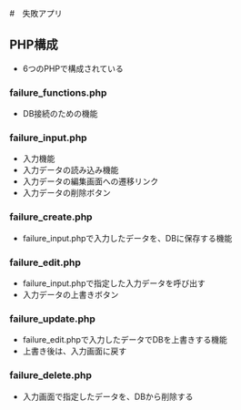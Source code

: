 #　失敗アプリ
## PHP構成
- 6つのPHPで構成されている
### failure_functions.php
- DB接続のための機能
### failure_input.php
- 入力機能
- 入力データの読み込み機能
- 入力データの編集画面への遷移リンク
- 入力データの削除ボタン
### failure_create.php
- failure_input.phpで入力したデータを、DBに保存する機能
### failure_edit.php
- failure_input.phpで指定した入力データを呼び出す
- 入力データの上書きボタン
### failure_update.php
- failure_edit.phpで入力したデータでDBを上書きする機能
- 上書き後は、入力画面に戻す
### failure_delete.php
- 入力画面で指定したデータを、DBから削除する